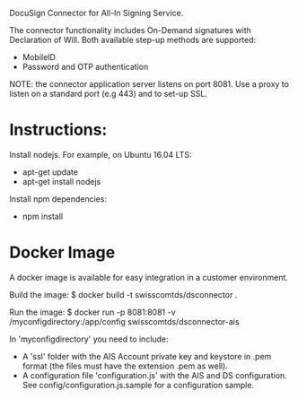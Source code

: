 DocuSign Connector for All-In Signing Service.

The connector functionality includes On-Demand signatures with Declaration of Will. Both available step-up methods are supported:
- MobileID
- Password and OTP authentication

NOTE: the connector application server listens on port 8081. Use a proxy to listen on a standard port (e.g 443) and to set-up SSL.

# Instructions:
Install nodejs. For example, on Ubuntu 16.04 LTS: 
- apt-get update
- apt-get install nodejs

Install npm dependencies:
- npm install

# Docker Image
A docker image is available for easy integration in a customer environment.

Build the image:
$ docker build -t swisscomtds/dsconnector .

Run the image:
$ docker run -p 8081:8081 -v /myconfigdirectory:/app/config swisscomtds/dsconnector-ais

In 'myconfigdirectory' you need to include:
- A 'ssl' folder with the AIS Account private key and keystore in .pem format (the files must have the extension .pem as well).
- A configuration file 'configuration.js' with the AIS and DS configuration. See config/configuration.js.sample for a configuration sample.

